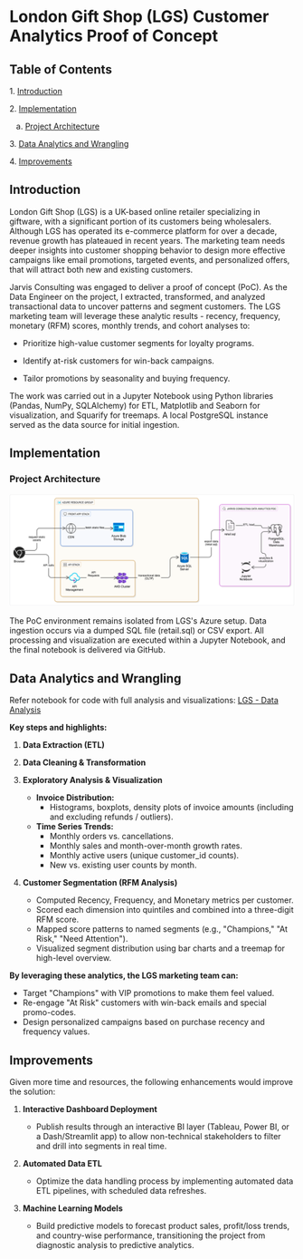 # London Gift Shop (LGS) Customer Analytics Proof of Concept

## Table of Contents

1\. [Introduction](#introduction) 

2\. [Implementation](#implementation) 

   a\. [Project Architecture](#project-architecture) 

3\. [Data Analytics and Wrangling](#data-analytics-and-wrangling) 

4\. [Improvements](#improvements) 


## Introduction

London Gift Shop (LGS) is a UK-based online retailer specializing in giftware, with a significant portion of its customers being wholesalers. Although LGS has operated its e-commerce platform for over a decade, revenue growth has plateaued in recent years. The marketing team needs deeper insights into customer shopping behavior to design more effective campaigns like email promotions, targeted events, and personalized offers, that will attract both new and existing customers.

Jarvis Consulting was engaged to deliver a proof of concept (PoC). As the Data Engineer on the project, I extracted, transformed, and analyzed transactional data to uncover patterns and segment customers. The LGS marketing team will leverage these analytic results - recency, frequency, monetary (RFM) scores, monthly trends, and cohort analyses to:

- Prioritize high-value customer segments for loyalty programs. 

- Identify at-risk customers for win-back campaigns. 

- Tailor promotions by seasonality and buying frequency. 

The work was carried out in a Jupyter Notebook using Python libraries (Pandas, NumPy, SQLAlchemy) for ETL, Matplotlib and Seaborn for visualization, and Squarify for treemaps. A local PostgreSQL instance served as the data source for initial ingestion.


## Implementation

### Project Architecture

![LGS System Architecture Diagram](https://github.com/jarviscanada/jarvis_data_eng_AdityaKhajanchi/blob/c0f7971b65425ac06ed81ed9fc4980ffe8bb9356/assets/LGS-System-Archtiecture.png)

The PoC environment remains isolated from LGS's Azure setup. Data ingestion occurs via a dumped SQL file (retail.sql) or CSV export. All processing and visualization are executed within a Jupyter Notebook, and the final notebook is delivered via GitHub.


## **Data Analytics and Wrangling**

Refer notebook for code with full analysis and visualizations: [LGS - Data Analysis](https://github.com/jarviscanada/jarvis_data_eng_AdityaKhajanchi/blob/208a4db0398b19d8f99a1a134ad4e9015faa1950/python_data_analytics/python_data_wrangling/retail_data_analytics_wrangling.ipynb)

**Key steps and highlights:**

1. **Data Extraction (ETL)**
2. **Data Cleaning & Transformation**
3. **Exploratory Analysis & Visualization**
   - **Invoice Distribution:** 
     - Histograms, boxplots, density plots of invoice amounts (including and excluding refunds / outliers).
   - **Time Series Trends:**
     - Monthly orders vs. cancellations.
     - Monthly sales and month-over-month growth rates.
     - Monthly active users (unique customer_id counts). 
     - New vs. existing user counts by month.

4. **Customer Segmentation (RFM Analysis)**
   -   Computed Recency, Frequency, and Monetary metrics per customer.
   -   Scored each dimension into quintiles and combined into a three-digit RFM score.
   -   Mapped score patterns to named segments (e.g., "Champions," "At Risk," "Need Attention").
   -   Visualized segment distribution using bar charts and a treemap for high-level overview.

**By leveraging these analytics, the LGS marketing team can:**
-   Target "Champions" with VIP promotions to make them feel valued.
-   Re-engage "At Risk" customers with win-back emails and special promo-codes.
-   Design personalized campaigns based on purchase recency and frequency values.


## **Improvements**

Given more time and resources, the following enhancements would improve the solution:

1. **Interactive Dashboard Deployment**
   - Publish results through an interactive BI layer (Tableau, Power BI, or a Dash/Streamlit app) to allow non-technical stakeholders to filter and drill into segments in real time.

2. **Automated Data ETL**
   - Optimize the data handling process by implementing automated data ETL pipelines, with scheduled data refreshes.

3. **Machine Learning Models**
    - Build predictive models to forecast product sales, profit/loss trends, and country-wise performance, transitioning the project from diagnostic analysis to predictive analytics.   
